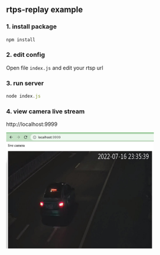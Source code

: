 ## rtps-replay example

### 1. install package

```js
npm install
```

### 2. edit config

Open file `index.js` and edit your rtsp url

### 3. run server

```js
node index.js
```

### 4. view camera live stream

http://localhost:9999

<img src="./image.jpg" style="width:400px">
